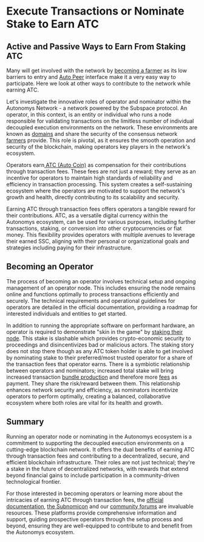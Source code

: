 # Execute Transactions or Nominate Stake to Earn ATC

## Active and Passive Ways to Earn From Staking ATC&#x20;

Many will get involved with the network by [becoming a farmer](../autopeer/farm-to-earn-atc.md) as its low barriers to entry and [Auto Peer](../autopeer/) interface make it a very easy way to participate. Here we look at other ways to contribute to the network while earning ATC.

Let's investigate the innovative roles of operator and nominator within the Autonomys Network - a network powered by the Subspace protocol. An operator, in this context, is an entity or individual who runs a node responsible for validating transactions on the limitless number of individual decoupled execution environments on the network. These environments are known as [domains](https://subnomicon.subspace.network/docs/decex/overview#domains) and share the security of the consensus network [farmers](../autopeer/farm-to-earn-atc.md) provide. This role is pivotal, as it ensures the smooth operation and security of the blockchain, making operators key players in the network's ecosystem.

Operators earn[ ATC (Auto Coin)](../autofi/an-introduction-to-autocoin-and-autocash.md) as compensation for their contributions through transaction fees. These fees are not just a reward; they serve as an incentive for operators to maintain high standards of reliability and efficiency in transaction processing. This system creates a self-sustaining ecosystem where the operators are motivated to support the network's growth and health, directly contributing to its scalability and security.

Earning ATC through transaction fees offers operators a tangible reward for their contributions. ATC, as a versatile digital currency within the Autonomys ecosystem, can be used for various purposes, including further transactions, staking, or conversion into other cryptocurrencies or fiat money. This flexibility provides operators with multiple avenues to leverage their earned SSC, aligning with their personal or organizational goals and strategies including paying for their infrastructure.

## Becoming an Operator

The process of becoming an operator involves technical setup and ongoing management of an operator node. This includes ensuring the node remains online and functions optimally to process transactions efficiently and securely. The technical requirements and operational guidelines for operators are detailed in the official documentation, providing a roadmap for interested individuals and entities to get started.

In addition to running the appropriate software on performant hardware, an operator is required to demonstrate "skin in the game" by [staking their node](https://subnomicon.subspace.network/docs/decex/domains/workflow#operator-staking). This stake is slashable which provides crypto-economic security to proceedings and disincentivizes bad or malicious actors. The staking story does not stop there though as any ATC token holder is able to get involved by nominating stake to their preferred/most trusted operator for a share of the transaction fees that operator earns. There is a symbiotic relationship between operators and nominators; increased total stake will bring increased transaction [bundle production](https://subnomicon.subspace.network/docs/decex/domains/workflow#bundle-production) and therefore more [fees](https://subnomicon.subspace.network/docs/decex/domains/workflow#domain-block-fees) as payment. They share the risk/reward between them. This relationship enhances network security and efficiency, as nominators incentivize operators to perform optimally, creating a balanced, collaborative ecosystem where both roles are vital for its health and growth.

## Summary

Running an operator node or nominating in the Autonomys ecosystem is a commitment to supporting the decoupled execution environments on a cutting-edge blockchain network. It offers the dual benefits of earning ATC through transaction fees and contributing to a decentralized, secure, and efficient blockchain infrastructure. Their roles are not just technical; they're a stake in the future of decentralized networks, with rewards that extend beyond financial gains to include participation in a community-driven technological frontier.

For those interested in becoming operators or learning more about the intricacies of earning ATC through transaction fees, the [official documentation](https://docs.subspace.network/), [the Subnomicon](https://subnomicon.subspace.network/) and our [community forums](https://forum.subspace.network/) are invaluable resources. These platforms provide comprehensive information and support, guiding prospective operators through the setup process and beyond, ensuring they are well-equipped to contribute to and benefit from the Autonomys ecosystem.
